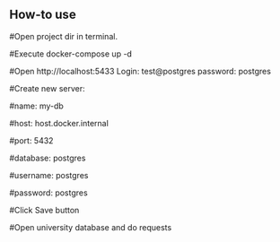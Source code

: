 ## How-to use

#Open project dir in terminal.

#Execute docker-compose up -d

#Open http://localhost:5433 Login: test@postgres password: postgres

#Create new server:

#name: my-db

#host: host.docker.internal

#port: 5432

#database: postgres

#username: postgres

#password: postgres

#Click Save button

#Open university database and do requests
